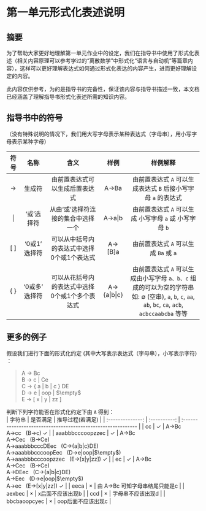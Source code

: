 # 第一单元形式化表述说明   

## 摘要   
为了帮助大家更好地理解第一单元作业中的设定，我们在指导书中使用了形式化表述（相关内容原理可以参考学过的“离散数学”中形式化“语言与自动机”等篇章内容），这样可以更好理解表达式如何通过形式化表达的内容产生，进而更好理解设定的内容。   

此内容仅供参考，为的是指导书的完备性，保证该内容与指导书描述一致，本文档已经涵盖了理解指导书形式化表述所需的知识内容。   

## 指导书中的符号   

（没有特殊说明的情况下，我们用大写字母表示某种表达式（字母串），用小写字母表示某种字母）   

|     符号      |      名称      |                      含义                      |     样例     |                           样例解释                           |
| :-----------: | :------------: | :--------------------------------------------: | :----------: | :----------------------------------------------------------: |
| $\rightarrow$ |     生成符     |         由前置表达式可以生成后置表达式         |    A->Ba     | 由前置表达式 `A` 可以生成表达式 `B` 后接小写字母 `a` 的表达式 |
|      \|       |   ‘或’选择符   |       从由‘或’选择符连接的集合中选择一个       |   A->a\|b    |    由前置表达式 `A` 可以生成 小写字母 `a` 或 小写字母 `b`    |
|      [ ]      | ‘0或1’ 选择符  |   可以从中括号内的表达式中选择0个或1个表达式   |   A->[B]a    |            由前置表达式 `A` 可以生成 `Ba` 或 `a`             |
|      { }      | ‘0或多’ 选择符 | 可以从花括号内的表达式中选择0个或1个多个表达式 | A->{a\|b\|c} | 由前置表达式 `A` 可以生成由小写字母 `a、b、c` 组成的可以为空的字符串 <br> 如: $\emptyset$ (空串), `a`, `b`, `c`, `aa`, `ab`, `bc`, `ca`, `acb`, `acbccaabcba` 等等 |

## 更多的例子  
假设我们进行下面的形式化约定 (其中大写表示表达式（字母串），小写表示字符) ：   

> A -> Bc    
> B -> c | Ce     
> C -> { a | b | c } DE       
> D -> e | oop | $\empty$      
> E -> [ x | y | zz ]     

判断下列字符能否在形式化约定下由 `A` 得到：     
|      字符串      |   是否满足   | 推导过程(若满足)                                             |
| :--------------: | :----------: | :----------------------------------------------------------- |
|        cc        | $\checkmark$ | A->Bc <br> A->cc &nbsp; (B->c) $\checkmark$                  |
| aaabbbcccoopzzec | $\checkmark$ | A->Bc <br> A->Cec &nbsp; (B->Ce) <br> A->aaabbbcccDEec &nbsp; (C->{a\|b\|c}DE) <br> A->aaabbbcccoopEec &nbsp; (D->e\|oop\|$\empty$) <br> A->aaabbbcccoopzzec &nbsp; (E->[x\|y\|zz]) $\checkmark$ |
|        ec        | $\checkmark$ | A->Bc <br> A->Cec &nbsp; (B->Ce) <br> A->DEec &nbsp; (C->{a\|b\|c}DE) <br> A->Eec &nbsp; (D->e\|oop\|$\empty$) <br> A->ec &nbsp; (E->[x\|y\|zz]) $\checkmark$ |
|       eeca       |   $\times$   | 由 A->Bc 可知字母串结尾只能是c                               |
|      aexbec      |   $\times$   | x后面不应该出现b                                             |
|       ccd        |   $\times$   | 字母串不应该出现d                                            |
|   bbcbaoopcyec   |   $\times$   | oop后面不应该出现c                                           |
